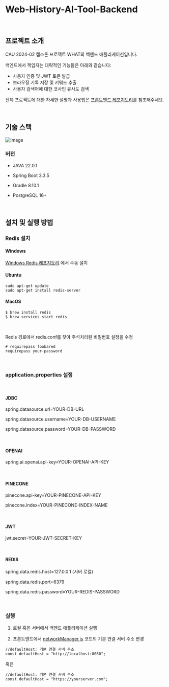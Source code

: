 # Web-History-AI-Tool-Backend

<br/>

## 프로젝트 소개

CAU 2024-02 캡스톤 프로젝트 WHAT의 백엔드 애플리케이션입니다.

백엔드에서 책임지는 대략적인 기능들은 아래와 같습니다:

- 사용자 인증 및 JWT 토큰 발급
- 브라우징 기록 저장 및 키워드 추출
- 사용자 검색어에 대한 코사인 유사도 검색

전체 프로젝트에 대한 자세한 설명과 사용법은 [프론트엔드 레포지토리](https://github.com/bagzaru/what-web-history-ai-tool-frontend)를 참조해주세요.

<br/>

## 기술 스택

![image](https://github.com/user-attachments/assets/89090907-17b3-4f23-8698-33571c56fec8)

### 버전

- JAVA 22.0.1

- Spring Boot 3.3.5

- Gradle 8.10.1

- PostgreSQL 16+

<br/>

## 설치 및 실행 방법

### Redis 설치

#### Windows

[Windows Redis 레포지토리](https://github.com/microsoftarchive/redis/releases) 에서 수동 설치

#### Ubuntu
```
sudo apt-get update
sudo apt-get install redis-server
```

#### MacOS
```
$ brew install redis
$ brew services start redis
```

<br/>

Redis 경로에서 redis.conf를 찾아 주석처리된 비밀번호 설정을 수정
```
# requirepass foobared
requirepass your-password
```

<br/>

### application.properties 설정

<br/>

#### JDBC

spring.datasource.url=YOUR-DB-URL

spring.datasource.username=YOUR-DB-USERNAME

spring.datasource.password=YOUR-DB-PASSWORD

<br/>

#### OPENAI

spring.ai.openai.api-key=YOUR-OPENAI-API-KEY

<br/>

#### PINECONE

pinecone.api-key=YOUR-PINECONE-API-KEY

pinecone.index=YOUR-PINECONE-INDEX-NAME

<br/>

#### JWT

jwt.secret=YOUR-JWT-SECRET-KEY

<br/>

#### REDIS

spring.data.redis.host=127.0.0.1 (서버 로컬)

spring.data.redis.port=6379

spring.data.redis.password=YOUR-REDIS-PASSWORD

<br/>

### 실행

1. 로컬 혹은 서버에서 백엔드 애플리케이션 실행

2. 프론트엔드에서 [networkManager.js](https://github.com/bagzaru/what-web-history-ai-tool-frontend/blob/main/scripts/service-worker/networking/networkManager.js) 코드의 기본 연결 서버 주소 변경
```
//defaultHost: 기본 연결 서버 주소
const defaultHost = "http://localhost:8080";
```
혹은
```
//defaultHost: 기본 연결 서버 주소
const defaultHost = "https://yourserver.com";
```
